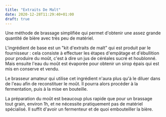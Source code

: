 ```yaml
---
title: "Extraits De Malt"
date: 2020-12-28T11:29:40+01:00
draft: true
---
```


Une méthode de brassage simplifiée qui permet d'obtenir une assez grande quantité de bière avec très peu de matériel.

<!--more-->

L'ingrédient de base est un "kit d'extraits de malt" qui est produit par le fournisseur : cela consiste à effectuer les étapes d'empâtage et d'ébullition pour produire du moût, c'est à dire un jus de céréales sucré et houblonné. Mais ensuite l'eau du moût est évaporée pour obtenir un sirop épais qui est mis en conserve et vendu.

Le brasseur amateur qui utilise cet ingrédient n'aura plus qu'à le diluer dans de l'eau afin de reconstituer le moût. Il pourra alors procéder à la fermentation, puis à la mise en bouteille.

La préparation du moût est beaucoup plus rapide que pour un brassage tout grain, environ 1h, et ne nécessite pratiquement pas de matériel spécialisé. Il suffit d'avoir un fermenteur et de quoi embouteiller la bière.
